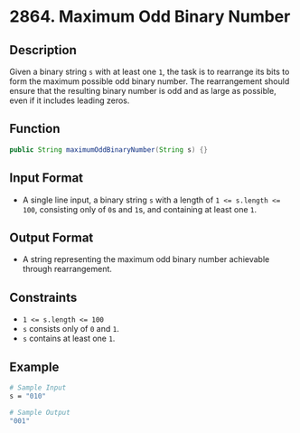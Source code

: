 # 2864. Maximum Odd Binary Number

## Description

Given a binary string `s` with at least one `1`, the task is to rearrange its bits to form the maximum possible odd binary number. The rearrangement should ensure that the resulting binary number is odd and as large as possible, even if it includes leading zeros.

## Function

```java
public String maximumOddBinaryNumber(String s) {}
```

## Input Format

- A single line input, a binary string `s` with a length of `1 <= s.length <= 100`, consisting only of `0`s and `1`s, and containing at least one `1`.

## Output Format

- A string representing the maximum odd binary number achievable through rearrangement.

## Constraints

- `1 <= s.length <= 100`
- `s` consists only of `0` and `1`.
- `s` contains at least one `1`.

## Example

```bash
# Sample Input
s = "010"

# Sample Output
"001"
```
